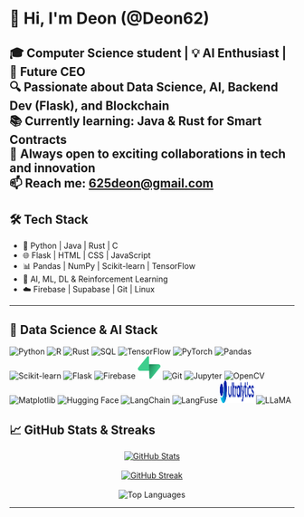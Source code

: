 # 👋 Hi, I'm Deon (@Deon62)
🎓 Computer Science student | 💡 AI Enthusiast | 🚀 Future CEO  
🔍 Passionate about Data Science, AI, Backend Dev (Flask), and Blockchain  
📚 Currently learning: Java & Rust for Smart Contracts  
🤝 Always open to exciting collaborations in tech and innovation  
📫 Reach me: 625deon@gmail.com
---

## 🛠️ Tech Stack
- 🔧 Python | Java | Rust | C  
- 🌐 Flask | HTML | CSS | JavaScript  
- 📊 Pandas | NumPy | Scikit-learn | TensorFlow  
- 🧠 AI, ML, DL & Reinforcement Learning  
- ☁️ Firebase | Supabase | Git | Linux  
---

## 🧠 Data Science & AI Stack
<p align="left">
  <!-- Languages & Core Tools -->
  <img src="https://cdn.jsdelivr.net/gh/devicons/devicon/icons/python/python-original.svg" width="40" height="40" alt="Python"/>
  <img src="https://cdn.jsdelivr.net/gh/devicons/devicon/icons/r/r-original.svg" width="40" height="40" alt="R"/>
  <img src="https://cdn.jsdelivr.net/gh/devicons/devicon/icons/rust/rust-plain.svg" width="40" height="40" alt="Rust"/>
  <img src="https://cdn.jsdelivr.net/gh/devicons/devicon/icons/mysql/mysql-original.svg" width="40" height="40" alt="SQL"/>
  <!-- Libraries & Frameworks -->
  <img src="https://cdn.jsdelivr.net/gh/devicons/devicon/icons/tensorflow/tensorflow-original.svg" width="40" height="40" alt="TensorFlow"/>
  <img src="https://cdn.jsdelivr.net/gh/devicons/devicon/icons/pytorch/pytorch-original.svg" width="40" height="40" alt="PyTorch"/>
  <img src="https://cdn.jsdelivr.net/gh/devicons/devicon/icons/pandas/pandas-original.svg" width="40" height="40" alt="Pandas"/>
  <img src="https://cdn.jsdelivr.net/gh/devicons/devicon/icons/scikit-learn/scikit-learn-original.svg" width="40" height="40" alt="Scikit-learn"/>
  <img src="https://cdn.jsdelivr.net/gh/devicons/devicon/icons/flask/flask-original.svg" width="40" height="40" alt="Flask"/>
  <img src="https://cdn.jsdelivr.net/gh/devicons/devicon/icons/firebase/firebase-plain.svg" width="40" height="40" alt="Firebase"/>
  <img src="https://raw.githubusercontent.com/supabase/supabase/master/packages/common/assets/images/supabase-logo-icon.png" width="40" height="40" alt="Supabase"/>
  <!-- Tooling -->
  <img src="https://cdn.jsdelivr.net/gh/devicons/devicon/icons/git/git-original.svg" width="40" height="40" alt="Git"/>
  <img src="https://cdn.jsdelivr.net/gh/devicons/devicon/icons/jupyter/jupyter-original.svg" width="40" height="40" alt="Jupyter"/>
  <img src="https://cdn.jsdelivr.net/gh/devicons/devicon/icons/opencv/opencv-original.svg" width="40" height="40" alt="OpenCV"/>
  <img src="https://matplotlib.org/stable/_images/sphx_glr_logos2_001.png" width="40" height="40" alt="Matplotlib"/>
  <!-- Other AI/ML Tools (non-devicon icons) -->
  <img src="https://huggingface.co/front/assets/huggingface_logo.svg" width="40" height="40" alt="Hugging Face"/>
  <img src="https://avatars.githubusercontent.com/u/126733545?s=200&v=4" width="40" height="40" alt="LangChain"/>
  <img src="https://www.langfuse.com/logo-dark.svg" width="40" height="40" alt="LangFuse"/>
  <img src="https://raw.githubusercontent.com/ultralytics/assets/main/logo/Ultralytics_Logotype_Original.svg" width="60" height="40" alt="YOLO"/>
  <img src="https://llama.meta.com/static/llama-logo.svg" width="40" height="40" alt="LLaMA"/>
</p>

## 📈 GitHub Stats & Streaks
<p align="center">
  <a href="https://github.com/Deon62">
    <img src="https://github-readme-stats.vercel.app/api?username=Deon62&show_icons=true&theme=radical" alt="GitHub Stats" />
  </a>
  <br><br>
  <a href="https://streak-stats.demolab.com/?user=Deon62">
    <img src="https://streak-stats.demolab.com/?user=Deon62&theme=dark" alt="GitHub Streak" />
  </a>
  <br><br>
  <img src="https://github-readme-stats.vercel.app/api/top-langs/?username=Deon62&layout=compact&theme=tokyonight" alt="Top Languages" />
</p>

---
<!---
Deon62/Deon62 is a ✨ special ✨ repository because its `README.md` (this file) appears on your GitHub profile.
You can click the Preview link to take a look at your changes.
--->
